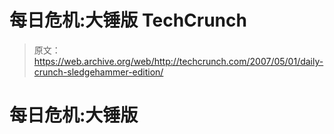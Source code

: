 # 每日危机:大锤版 TechCrunch

> 原文：<https://web.archive.org/web/http://techcrunch.com/2007/05/01/daily-crunch-sledgehammer-edition/>

# 每日危机:大锤版